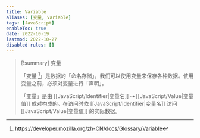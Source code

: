 ```yaml
---
title: Variable
aliases: [变量, Variable]
tags: [JavaScript]
enableToc: true
date: 2022-10-19
lastmod: 2022-10-27
disabled rules: []
---
```


> [!summary] 变量
>
>「变量 [^1]」是数据的「命名存储」，我们可以使用变量来保存各种数据。使用变量之前，必须对变量进行「声明」。
>
>「变量」是由 [[JavaScript/Identifier|变量名]] ⇢ [[JavaScript/Value|变量值]] 成对构成的。在访问时依 [[JavaScript/Identifier|变量名]] 访问 [[JavaScript/Value|变量值]] 的实际数据。

[^1]: <https://developer.mozilla.org/zh-CN/docs/Glossary/Variable>
